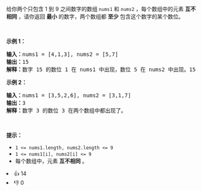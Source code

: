 给你两个只包含 1 到 9 之间数字的数组&nbsp;<code>nums1</code> 和&nbsp;<code>nums2</code>&nbsp;，每个数组中的元素 <strong>互不相同</strong>&nbsp;，请你返回 <strong>最小</strong> 的数字，两个数组都 <strong>至少</strong> 包含这个数字的某个数位。

<p>&nbsp;</p>

<p><strong>示例 1：</strong></p>

<pre><b>输入：</b>nums1 = [4,1,3], nums2 = [5,7]
<b>输出：</b>15
<b>解释：</b>数字 15 的数位 1 在 nums1 中出现，数位 5 在 nums2 中出现。15 是我们能得到的最小数字。
</pre>

<p><strong>示例 2：</strong></p>

<pre><b>输入：</b>nums1 = [3,5,2,6], nums2 = [3,1,7]
<b>输出：</b>3
<b>解释：</b>数字 3 的数位 3 在两个数组中都出现了。
</pre>

<p>&nbsp;</p>

<p><strong>提示：</strong></p>

<ul> 
 <li><code>1 &lt;= nums1.length, nums2.length &lt;= 9</code></li> 
 <li><code>1 &lt;= nums1[i], nums2[i] &lt;= 9</code></li> 
 <li>每个数组中，元素 <strong>互不相同</strong>&nbsp;。</li> 
</ul>

<div><li>👍 14</li><li>👎 0</li></div>